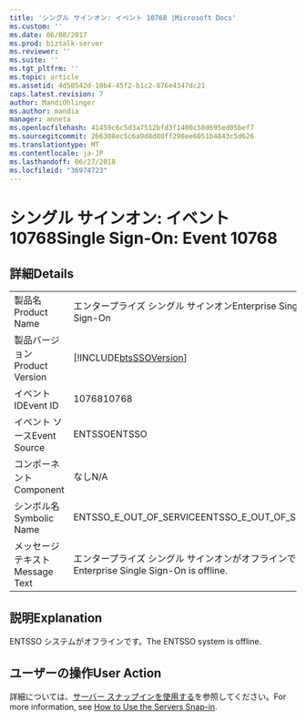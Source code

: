 ```yaml
---
title: 'シングル サインオン: イベント 10768 |Microsoft Docs'
ms.custom: ''
ms.date: 06/08/2017
ms.prod: biztalk-server
ms.reviewer: ''
ms.suite: ''
ms.tgt_pltfrm: ''
ms.topic: article
ms.assetid: 4d50542d-10b4-45f2-b1c2-876e4347dc21
caps.latest.revision: 7
author: MandiOhlinger
ms.author: mandia
manager: anneta
ms.openlocfilehash: 41459c6c5d3a7512bfd3f1400c58d695ed05bef7
ms.sourcegitcommit: 266308ec5c6a9d8d80ff298ee6051b4843c5d626
ms.translationtype: MT
ms.contentlocale: ja-JP
ms.lasthandoff: 06/27/2018
ms.locfileid: "36974723"
---
```

# <a name="single-sign-on-event-10768"></a><span data-ttu-id="c4451-102">シングル サインオン: イベント 10768</span><span class="sxs-lookup"><span data-stu-id="c4451-102">Single Sign-On: Event 10768</span></span>
## <a name="details"></a><span data-ttu-id="c4451-103">詳細</span><span class="sxs-lookup"><span data-stu-id="c4451-103">Details</span></span>  
  
|                 |                                                            |
|-----------------|------------------------------------------------------------|
|  <span data-ttu-id="c4451-104">製品名</span><span class="sxs-lookup"><span data-stu-id="c4451-104">Product Name</span></span>   |                 <span data-ttu-id="c4451-105">エンタープライズ シングル サインオン</span><span class="sxs-lookup"><span data-stu-id="c4451-105">Enterprise Single Sign-On</span></span>                  |
| <span data-ttu-id="c4451-106">製品バージョン</span><span class="sxs-lookup"><span data-stu-id="c4451-106">Product Version</span></span> | [!INCLUDE[btsSSOVersion](../includes/btsssoversion-md.md)] |
|    <span data-ttu-id="c4451-107">イベント ID</span><span class="sxs-lookup"><span data-stu-id="c4451-107">Event ID</span></span>     |                           <span data-ttu-id="c4451-108">10768</span><span class="sxs-lookup"><span data-stu-id="c4451-108">10768</span></span>                            |
|  <span data-ttu-id="c4451-109">イベント ソース</span><span class="sxs-lookup"><span data-stu-id="c4451-109">Event Source</span></span>   |                           <span data-ttu-id="c4451-110">ENTSSO</span><span class="sxs-lookup"><span data-stu-id="c4451-110">ENTSSO</span></span>                           |
|    <span data-ttu-id="c4451-111">コンポーネント</span><span class="sxs-lookup"><span data-stu-id="c4451-111">Component</span></span>    |                            <span data-ttu-id="c4451-112">なし</span><span class="sxs-lookup"><span data-stu-id="c4451-112">N/A</span></span>                             |
|  <span data-ttu-id="c4451-113">シンボル名</span><span class="sxs-lookup"><span data-stu-id="c4451-113">Symbolic Name</span></span>  |                  <span data-ttu-id="c4451-114">ENTSSO_E_OUT_OF_SERVICE</span><span class="sxs-lookup"><span data-stu-id="c4451-114">ENTSSO_E_OUT_OF_SERVICE</span></span>                   |
|  <span data-ttu-id="c4451-115">メッセージ テキスト</span><span class="sxs-lookup"><span data-stu-id="c4451-115">Message Text</span></span>   |           <span data-ttu-id="c4451-116">エンタープライズ シングル サインオンがオフラインです。</span><span class="sxs-lookup"><span data-stu-id="c4451-116">Enterprise Single Sign-On is offline.</span></span>            |
  
## <a name="explanation"></a><span data-ttu-id="c4451-117">説明</span><span class="sxs-lookup"><span data-stu-id="c4451-117">Explanation</span></span>  
 <span data-ttu-id="c4451-118">ENTSSO システムがオフラインです。</span><span class="sxs-lookup"><span data-stu-id="c4451-118">The ENTSSO system is offline.</span></span>  
  
## <a name="user-action"></a><span data-ttu-id="c4451-119">ユーザーの操作</span><span class="sxs-lookup"><span data-stu-id="c4451-119">User Action</span></span>  
 <span data-ttu-id="c4451-120">詳細については、[サーバー スナップインを使用する](../core/how-to-use-the-servers-snap-in.md)を参照してください。</span><span class="sxs-lookup"><span data-stu-id="c4451-120">For more information, see [How to Use the Servers Snap-in](../core/how-to-use-the-servers-snap-in.md).</span></span>